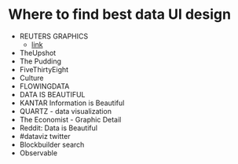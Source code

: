 # Where to find best data UI design
- REUTERS GRAPHICS
  - [link](https://graphics.reuters.com/)
- TheUpshot
- The Pudding
- FiveThirtyEight
- Culture
- FLOWINGDATA
- DATA IS BEAUTIFUL
- KANTAR Information is Beautiful
- QUARTZ - data visualization
- The Economist - Graphic Detail
- Reddit: Data is Beautiful
- #dataviz twitter
- Blockbuilder search
- Observable